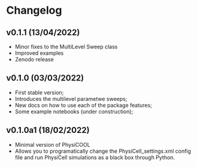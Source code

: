 # Changelog

## v0.1.1 (13/04/2022)

- Minor fixes to the MultiLevel Sweep class
- Improved examples
- Zenodo release

<!--next-version-placeholder-->
## v0.1.0 (03/03/2022)

- First stable version;
- Introduces the multilevel parametwe sweeps;
- New docs on how to use each of the package features;
- Some example notebooks (under construction);

## v0.1.0a1 (18/02/2022)

- Minimal version of PhysiCOOL
- Allows you to programatically change the PhysiCell_settings.xml config file and run PhysiCell simulations as a black box through Python.
